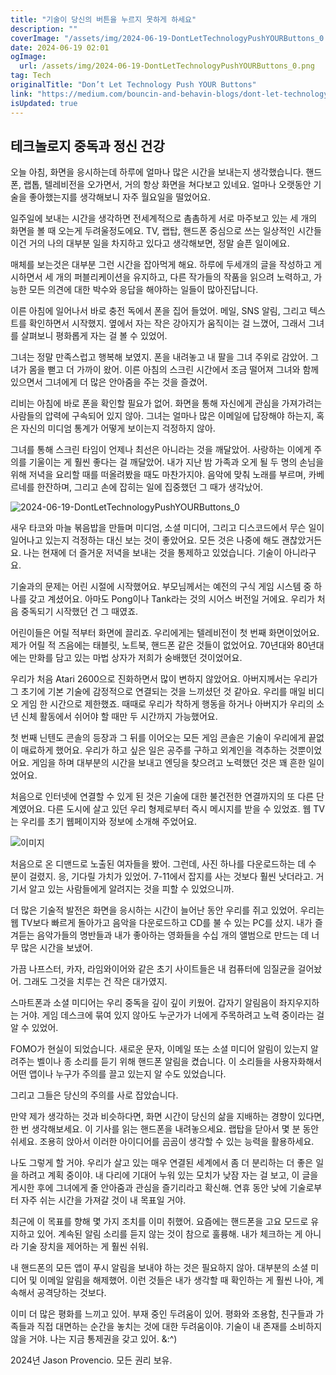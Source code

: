 ```yaml
---
title: "기술이 당신의 버튼을 누르지 못하게 하세요"
description: ""
coverImage: "/assets/img/2024-06-19-DontLetTechnologyPushYOURButtons_0.png"
date: 2024-06-19 02:01
ogImage: 
  url: /assets/img/2024-06-19-DontLetTechnologyPushYOURButtons_0.png
tag: Tech
originalTitle: "Don’t Let Technology Push YOUR Buttons"
link: "https://medium.com/bouncin-and-behavin-blogs/dont-let-technology-push-your-buttons-1c1f325e985c"
isUpdated: true
---
```






## 테크놀로지 중독과 정신 건강

오늘 아침, 화면을 응시하는데 하루에 얼마나 많은 시간을 보내는지 생각했습니다. 핸드폰, 랩톱, 텔레비전을 오가면서, 거의 항상 화면을 쳐다보고 있네요. 얼마나 오랫동안 기술을 좋아했는지를 생각해보니 자주 월요일을 떨었어요.

일주일에 보내는 시간을 생각하면 전세계적으로 촘촘하게 서로 마주보고 있는 세 개의 화면을 볼 때 오는게 두려울정도에요. TV, 랩탑, 핸드폰 중심으로 쓰는 일상적인 시간들 이건 거의 나의 대부분 일을 차지하고 있다고 생각해보면, 정말 슬픈 일이에요.

매체를 보는것은 대부분 그런 시간을 잡아먹게 해요. 하루에 두세개의 글을 작성하고 게시하면서 세 개의 퍼블리케이션을 유지하고, 다른 작가들의 작품을 읽으려 노력하고, 가능한 모든 의견에 대한 박수와 응답을 해야하는 일들이 많아진답니다.

<div class="content-ad"></div>

이른 아침에 일어나서 바로 충전 독에서 폰을 집어 들었어. 메일, SNS 알림, 그리고 텍스트를 확인하면서 시작했지. 옆에서 자는 작은 강아지가 움직이는 걸 느꼈어, 그래서 그녀를 살펴보니 평화롭게 자는 걸 볼 수 있었어.

그녀는 정말 만족스럽고 행복해 보였지. 폰을 내려놓고 내 팔을 그녀 주위로 감았어. 그녀가 몸을 뻗고 더 가까이 왔어. 이른 아침의 스크린 시간에서 조금 떨어져 그녀와 함께 있으면서 그녀에게 더 많은 안아줌을 주는 것을 즐겼어.

리비는 아침에 바로 폰을 확인할 필요가 없어. 화면을 통해 자신에게 관심을 가져가려는 사람들의 압력에 구속되어 있지 않아. 그녀는 얼마나 많은 이메일에 답장해야 하는지, 혹은 자신의 미디엄 통계가 어떻게 보이는지 걱정하지 않아.

그녀를 통해 스크린 타임이 언제나 최선은 아니라는 것을 깨달았어. 사랑하는 이에게 주의를 기울이는 게 훨씬 좋다는 걸 깨달았어. 내가 지난 밤 가족과 오게 될 두 명의 손님을 위해 저녁을 요리할 때를 떠올려봤을 때도 마찬가지야. 음악에 맞춰 노래를 부르며, 카베르네를 한잔하며, 그리고 손에 잡히는 일에 집중했던 그 때가 생각났어.

<div class="content-ad"></div>

![2024-06-19-DontLetTechnologyPushYOURButtons_0](/assets/img/2024-06-19-DontLetTechnologyPushYOURButtons_0.png)

새우 타코와 마늘 볶음밥을 만들며 미디엄, 소셜 미디어, 그리고 디스코드에서 무슨 일이 일어나고 있는지 걱정하는 대신 보는 것이 좋았어요. 모든 것은 나중에 해도 괜찮았거든요. 나는 현재에 더 즐거운 저녁을 보내는 것을 통제하고 있었습니다. 기술이 아니라구요.

기술과의 문제는 어린 시절에 시작했어요. 부모님께서는 예전의 구식 게임 시스템 중 하나를 갖고 계셨어요. 아마도 Pong이나 Tank라는 것의 시어스 버전일 거에요. 우리가 처음 중독되기 시작했던 건 그 때였죠.

어린이들은 어릴 적부터 화면에 끌리죠. 우리에게는 텔레비전이 첫 번째 화면이었어요. 제가 어릴 적 즈음에는 태블릿, 노트북, 핸드폰 같은 것들이 없었어요. 70년대와 80년대에는 만화를 담고 있는 마법 상자가 저희가 숭배했던 것이었어요.

<div class="content-ad"></div>

우리가 처음 Atari 2600으로 진화하면서 많이 변하지 않았어요. 아버지께서는 우리가 그 초기에 기본 기술에 감정적으로 연결되는 것을 느끼셨던 것 같아요. 우리를 매일 비디오 게임 한 시간으로 제한했죠. 때때로 우리가 착하게 행동을 하거나 아버지가 우리의 소년 신체 활동에서 쉬어야 할 때만 두 시간까지 가능했어요.

첫 번째 닌텐도 콘솔의 등장과 그 뒤를 이어오는 모든 게임 콘솔은 기술이 우리에게 끝없이 매료하게 했어요. 우리가 하고 싶은 일은 공주를 구하고 외계인을 격추하는 것뿐이었어요. 게임을 하며 대부분의 시간을 보내고 엔딩을 찾으려고 노력했던 것은 꽤 흔한 일이었어요.

처음으로 인터넷에 연결할 수 있게 된 것은 기술에 대한 불건전한 연결까지의 또 다른 단계였어요. 다른 도시에 살고 있던 우리 형제로부터 즉시 메시지를 받을 수 있었죠. 웹 TV는 우리를 초기 웹페이지와 정보에 소개해 주었어요.

![이미지](/assets/img/2024-06-19-DontLetTechnologyPushYOURButtons_1.png)

<div class="content-ad"></div>

처음으로 온 디맨드로 노출된 여자들을 봤어. 그런데, 사진 하나를 다운로드하는 데 수 분이 걸렸지. 응, 기다릴 가치가 있었어. 7-11에서 잡지를 사는 것보다 훨씬 낫더라고. 거기서 알고 있는 사람들에게 알려지는 것을 피할 수 있었으니까.

더 많은 기술적 발전은 화면을 응시하는 시간이 늘어난 동안 우리를 쥐고 있었어. 우리는 웹 TV보다 빠르게 돌아가고 음악을 다운로드하고 CD를 불 수 있는 PC를 샀지. 내가 즐겨듣는 음악가들의 명반들과 내가 좋아하는 영화들을 수십 개의 앨범으로 만드는 데 너무 많은 시간을 보냈어.

가끔 나프스터, 카자, 라임와이어와 같은 초기 사이트들은 내 컴퓨터에 임질균을 걸어놨어. 그래도 그것을 치루는 건 작은 대가였지.

스마트폰과 소셜 미디어는 우리 중독을 깊이 깊이 키웠어. 갑자기 알림음이 좌지우지하는 거야. 게임 데스크에 묶여 있지 않아도 누군가가 너에게 주목하려고 노력 중이라는 걸 알 수 있었어.

<div class="content-ad"></div>

FOMO가 현실이 되었습니다. 새로운 문자, 이메일 또는 소셜 미디어 알림이 있는지 알려주는 벨이나 종 소리를 듣기 위해 핸드폰 알림을 켰습니다. 이 소리들을 사용자화해서 어떤 앱이나 누구가 주의를 끌고 있는지 알 수도 있었습니다.

그리고 그들은 당신의 주의를 사로 잡았습니다.

만약 제가 생각하는 것과 비슷하다면, 화면 시간이 당신의 삶을 지배하는 경향이 있다면, 한 번 생각해보세요. 이 기사를 읽는 핸드폰을 내려놓으세요. 랩탑을 닫아서 몇 분 동안 쉬세요. 조용히 앉아서 이러한 아이디어를 곰곰이 생각할 수 있는 능력을 활용하세요.

<div class="content-ad"></div>

나도 그렇게 할 거야. 우리가 살고 있는 매우 연결된 세계에서 좀 더 분리하는 더 좋은 일을 하려고 계획 중이야. 내 다리에 기대어 누워 있는 모치가 낮잠 자는 걸 보고, 이 글을 게시한 후에 그녀에게 줄 안아줌과 관심을 즐기리라고 확신해. 연휴 동안 낮에 기술로부터 자주 쉬는 시간을 가져갈 것이 내 목표일 거야.

최근에 이 목표를 향해 몇 가지 조치를 이미 취했어. 요즘에는 핸드폰을 고요 모드로 유지하고 있어. 계속된 알림 소리를 듣지 않는 것이 참으로 훌륭해. 내가 체크하는 게 아니라 기술 장치을 제어하는 게 훨씬 쉬워.

내 핸드폰의 모든 앱이 푸시 알림을 보내야 하는 것은 필요하지 않아. 대부분의 소셜 미디어 및 이메일 알림을 해제했어. 이런 것들은 내가 생각할 때 확인하는 게 훨씬 나아, 계속해서 공격당하는 것보다.

이미 더 많은 평화를 느끼고 있어. 부재 중인 두려움이 있어. 평화와 조용함, 친구들과 가족들과 직접 대면하는 순간을 놓치는 것에 대한 두려움이야. 기술이 내 존재를 소비하지 않을 거야. 나는 지금 통제권을 갖고 있어. &:^)

<div class="content-ad"></div>

2024년 Jason Provencio. 모든 권리 보유.